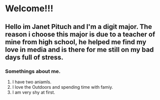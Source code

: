 # Welcome!!!

## Hello im Janet Pituch and I'm a digit major. The reason i choose this major is due to a teacher of mine from high school, he helped me find my love in media and is there for me still on my bad days full of stress.

### Somethings about me.
1. I have two aniamls.
1. I love the Outdoors and spending time with famiy.
1. I am very shy at first.
